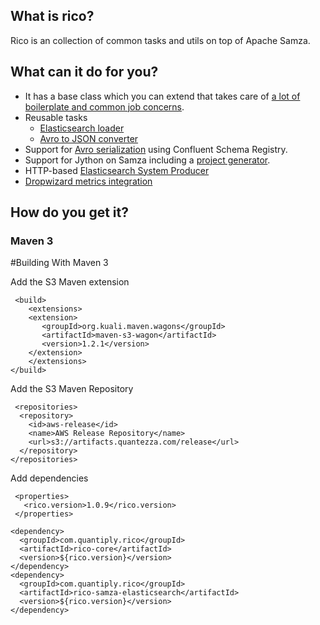 ## What is rico?

Rico is an collection of common tasks and utils on top of Apache Samza.

## What can it do for you?

* It has a base class which you can extend that takes care of [a lot of boilerplate and common job concerns](https://github.com/quantiply/rico/blob/master/docs/base_task/purpose.md).
* Reusable tasks
	* [Elasticsearch loader](https://github.com/quantiply/rico/blob/master/docs/common_tasks/es-push.md)
	* [Avro to JSON converter](https://github.com/quantiply/rico/blob/master/docs/common_tasks/avro-to-json.md)
* Support for [Avro serialization](https://github.com/quantiply/rico/blob/master/avro/src/main/java/com/quantiply/samza/serde/AvroSerde.java) using Confluent Schema Registry.
* Support for Jython on Samza including a [project generator](https://github.com/quantiply/generator-rico).
* HTTP-based [Elasticsearch System Producer](https://github.com/quantiply/rico/blob/master/samza-elasticsearch/src/main/java/com/quantiply/samza/system/elasticsearch/ElasticsearchSystemProducer.java)
* [Dropwizard metrics integration](https://github.com/quantiply/samza-coda-metrics)

## How do you get it?

### Maven 3

#Building With Maven 3

Add the S3 Maven extension

	 <build>
    	<extensions>
        <extension>
           <groupId>org.kuali.maven.wagons</groupId>
           <artifactId>maven-s3-wagon</artifactId>
           <version>1.2.1</version>
        </extension>
    	</extensions>
    </build>

Add the S3 Maven Repository

	 <repositories>
      <repository>
        <id>aws-release</id>
        <name>AWS Release Repository</name>
        <url>s3://artifacts.quantezza.com/release</url>
      </repository>
    </repositories>

Add dependencies

	 <properties>
	   <rico.version>1.0.9</rico.version>
	 </properties>

    <dependency>
      <groupId>com.quantiply.rico</groupId>
      <artifactId>rico-core</artifactId>
      <version>${rico.version}</version>
    </dependency>
    <dependency>
      <groupId>com.quantiply.rico</groupId>
      <artifactId>rico-samza-elasticsearch</artifactId>
      <version>${rico.version}</version>
    </dependency>
